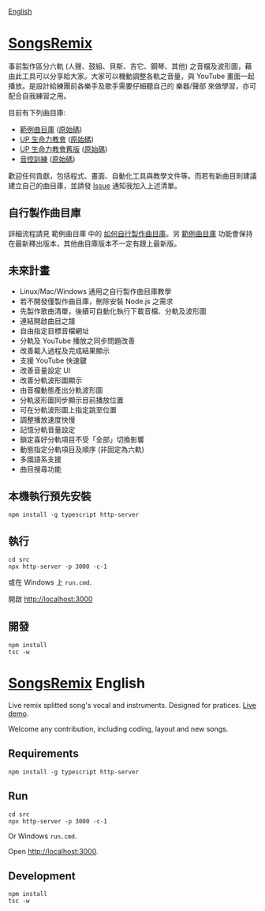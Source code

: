 [English](#songsremix-english)

# [SongsRemix](https://christorng.github.io/SongsRemix/src/)

事前製作區分六軌 (人聲、鼓組、貝斯、吉它、鋼琴、其他) 之音檔及波形圖，藉由此工具可以分享給大家。大家可以機動調整各軌之音量，與 YouTube 畫面一起播放。是設計給練團前各樂手及歌手需要仔細聽自己的 樂器/聲部 來做學習，亦可配合自我練習之用。

目前有下列曲目庫:
* [範例曲目庫](https://christorng.github.io/SongsRemixDemo/) ([原始碼](https://github.com/ChrisTorng/SongsRemixDemo))
* [UP 生命力教會](https://christorng.github.io/UpLifeSongs/) ([原始碼](https://github.com/ChrisTorng/UpLifeSongs))
* [UP 生命力教會舊版](https://christorng.github.io/UpLifeSongsBackup/) ([原始碼](https://github.com/ChrisTorng/UpLifeSongsBackup/))
* [音控訓練](https://christorng.github.io/AudioLeadershipSongs/) ([原始碼](https://github.com/ChrisTorng/AudioLeadershipSongs))

歡迎任何貢獻，包括程式、畫面、自動化工具與教學文件等。而若有新曲目則建議建立自己的曲目庫，並請發 [Issue](https://github.com/ChrisTorng/SongsRemix/issues) 通知我加入上述清單。

## 自行製作曲目庫

詳細流程請見 範例曲目庫 中的 [如何自行製作曲目庫](https://github.com/ChrisTorng/SongsRemixDemo/blob/main/HowTo_zht.md)。另 [範例曲目庫](https://github.com/ChrisTorng/SongsRemixDemo) 功能會保持在最新釋出版本，其他曲目庫版本不一定有跟上最新版。

## 未來計畫

* Linux/Mac/Windows 通用之自行製作曲目庫教學
* 若不開發僅製作曲目庫，刪除安裝 Node.js 之需求
* 先製作歌曲清單，後續可自動化執行下載音檔、分軌及波形圖
* 連結開啟曲目之譜
* 自由指定目標音檔網址
* 分軌及 YouTube 播放之同步問題改善
* 改善載入過程及完成結果顯示
* 支援 YouTube 快速鍵
* 改善音量設定 UI
* 改善分軌波形圖顯示
* 由音檔動態產出分軌波形圖
* 分軌波形圖同步顯示目前播放位置
* 可在分軌波形圖上指定跳至位置
* 調整播放速度快慢
* 記憶分軌音量設定
* 鎖定喜好分軌項目不受「全部」切換影響
* 動態指定分軌項目及順序 (非固定為六軌)
* 多國語系支援
* 曲目搜尋功能

## 本機執行預先安裝
```
npm install -g typescript http-server
```

## 執行
```
cd src
npx http-server -p 3000 -c-1
```
或在 Windows 上 `run.cmd`.

開啟 [http://localhost:3000](http://localhost:3000)

## 開發
```
npm install
tsc -w
```

# [SongsRemix](https://christorng.github.io/SongsRemix/src/) English

Live remix splitted song's vocal and instruments. Designed for pratices. [Live demo](https://christorng.github.io/SongsRemix/src/).


Welcome any contribution, including coding, layout and new songs.

## Requirements
```
npm install -g typescript http-server
```

## Run
```
cd src
npx http-server -p 3000 -c-1
```
Or Windows `run.cmd`.

Open [http://localhost:3000](http://localhost:3000).

## Development
```
npm install
tsc -w
```